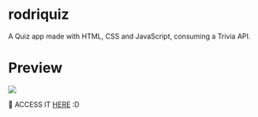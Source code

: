 # rodriquiz
A Quiz app made with HTML, CSS and JavaScript, consuming a Trivia API.

<h1>Preview</h1>
<img src="https://github.com/arthurrodrigues-dev/rodriquiz/assets/117749096/ab0d5b27-0560-40b2-9c37-d7eed2a1d66d"></img>


<p> 🔗 ACCESS IT <a href="https://rodriquiz.vercel.app">HERE</a> :D</p>

